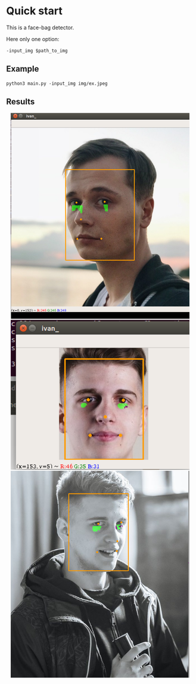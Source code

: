 # Quick start

This is a face-bag detector.

Here only one option:

    -input_img $path_to_img
    
## Example

    python3 main.py -input_img img/ex.jpeg
  
  

## Results
<p align="center">
    <img src="res/Screenshot from 2018-10-03 23-57-54.png", width="480">
    <img src="res/Screenshot from 2018-10-04 00-01-45.png", width="480">
    <img src="res/Screenshot from 2018-10-04 00-04-04.png", width="480">
</p>
